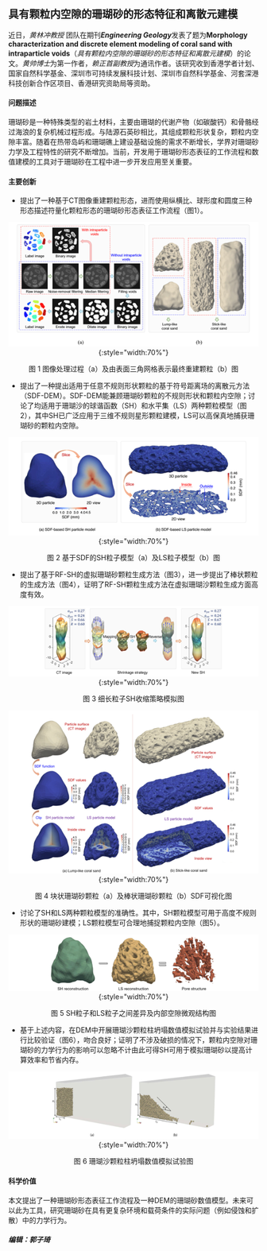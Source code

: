 ## 具有颗粒内空隙的珊瑚砂的形态特征和离散元建模

近日，*黄林冲教授* 团队在期刊***Engineering Geology***发表了题为**Morphology characterization and discrete element modeling of coral sand with intraparticle voids**（*具有颗粒内空隙的珊瑚砂的形态特征和离散元建模*）的论文。*黄帅博士*为第一作者，*赖正首副教授*为通讯作者。该研究收到香港学者计划、国家自然科学基金、深圳市可持续发展科技计划、深圳市自然科学基金、河套深港科技创新合作区项目、香港研究资助局等资助。

#### 问题描述

珊瑚砂是一种特殊类型的岩土材料，主要由珊瑚的代谢产物（如碳酸钙）和骨骼经过海浪的复杂机械过程形成。与陆源石英砂相比，其组成颗粒形状复杂，颗粒内空隙丰富。随着在热带岛屿和珊瑚礁上建设基础设施的需求不断增长，学界对珊瑚砂力学及工程特性的研究不断增加。当前，开发用于珊瑚砂形态表征的工作流程和数值建模的工具对于珊瑚砂在工程中进一步开发应用至关重要。

#### 主要创新

- 提出了一种基于CT图像重建颗粒形态，进而使用纵横比、球形度和圆度三种形态描述符量化颗粒形态的珊瑚砂形态表征工作流程（图1）。

<center>

![workflow](fig-1.png){:style="width:70%"}

图 1 图像处理过程（a）及由表面三角网格表示最终重建颗粒（b）图

</center>

- 提出了一种提出适用于任意不规则形状颗粒的基于符号距离场的离散元方法（SDF-DEM）。SDF-DEM能兼顾珊瑚砂颗粒的不规则形状和颗粒内空隙；讨论了均适用于珊瑚沙的球谐函数（SH）和水平集（LS）两种颗粒模型（图2），其中SH已广泛应用于三维不规则星形颗粒建模，LS可以高保真地捕获珊瑚砂的颗粒内空隙。

<center>

![workflow](fig-2.png){:style="width:70%"}

图 2 基于SDF的SH粒子模型（a）及LS粒子模型（b）图

</center>

- 提出了基于RF-SH的虚拟珊瑚砂颗粒生成方法（图3），进一步提出了棒状颗粒的生成方法（图4），证明了RF-SH颗粒生成方法在虚拟珊瑚沙颗粒生成方面高度有效。

<center>

![workflow](fig-3.png){:style="width:70%"}

图 3 细长粒子SH收缩策略模拟图

![workflow](fig-4.png){:style="width:70%"}

图 4 块状珊瑚砂颗粒（a）及棒状珊瑚砂颗粒（b）SDF可视化图

</center>

- 讨论了SH和LS两种颗粒模型的准确性。其中，SH颗粒模型可用于高度不规则形状的珊瑚砂建模；LS颗粒模型可合理地捕捉颗粒内空隙（图5）。

<center>

![workflow](fig-5.png){:style="width:70%"}

图 5 SH粒子和LS粒子之间差异及内部空隙微观结构图

</center>

- 基于上述内容，在DEM中开展珊瑚沙颗粒柱坍塌数值模拟试验并与实验结果进行比较验证（图6），吻合良好；证明了不涉及破损的情况下，颗粒内空隙对珊瑚砂的力学行为的影响可以忽略不计由此可得SH可用于模拟珊瑚砂以提高计算效率和节省内存。

<center>

![workflow](fig-6.png){:style="width:70%"}

图 6 珊瑚沙颗粒柱坍塌数值模拟试验图

</center>

#### 科学价值

本文提出了一种珊瑚砂形态表征工作流程及一种DEM的珊瑚砂数值模型。未来可以此为工具，研究珊瑚砂在具有更复杂环境和载荷条件的实际问题（例如侵蚀和扩散）中的力学行为。


##### 编辑：郭子琦
